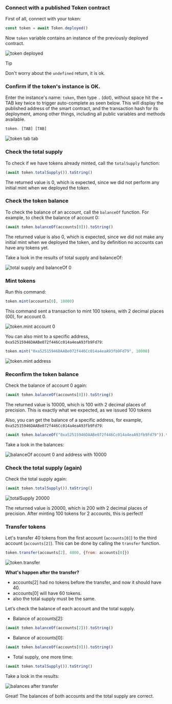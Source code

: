 
### Connect with a published Token contract

First of all, connect with your token:

```javascript
const token = await Token.deployed()
```

Now `token` variable contains an instance of the previously deployed contract.

![token deployed](../../images/truffle-sol-token-box/image-09.png)

> [!TIP]
> Don't worry about the `undefined` return, it is ok. 

### Confirm if the token's instance is OK.

Enter the instance's name:  `token`, then type `.` (dot), without space hit the <kbd>&#8677;</kbd> TAB key twice to trigger auto-complete as seen below. 
This will display the published address of the smart contract, and the transaction hash for its deployment, among other things, including all public variables and methods available.

```javascript
token. [TAB] [TAB]
```

![token tab tab](../../images/truffle-sol-token-box/image-10.png)


### Check the total supply

To check if we have tokens already minted, call the `totalSupply` function:

```javascript
(await token.totalSupply()).toString()
```

The returned value is 0, which is expected, since we did not perform any initial mint when we deployed the token.

### Check the token balance

To check the balance of an account, call the `balanceOf` function. For example, to check the balance of account 0:

```javascript
(await token.balanceOf(accounts[0])).toString()
```

The returned value is also 0, which is expected, since we did not make any initial mint when we deployed the token, and by definition no accounts can have any tokens yet.

Take a look in the results of total supply and balanceOf:

![total supply and balanceOf 0](../../images/truffle-sol-token-box/image-13.png)

### Mint tokens

Run this command:

```javascript
token.mint(accounts[0], 10000)
```

This command sent a transaction to mint 100 tokens, with 2 decimal places (00), for account 0. 

![token.mint account 0](../../images/truffle-sol-token-box/image-14.png)

You can also mint to a specific address, `0xa52515946DAABe072f446Cc014a4eaA93fb9Fd79`:

```javascript
token.mint("0xa52515946DAABe072f446Cc014a4eaA93fb9Fd79", 10000)
```

![token.mint address](../../images/truffle-sol-token-box/image-15.png)

### Reconfirm the token balance

Check the balance of account 0 again:

```javascript
(await token.balanceOf(accounts[0])).toString()
```

The returned value is 10000, which is 100 with 2 decimal places of precision. This is exactly what we expected, as we issued 100 tokens

Also, you can get the balance of a specific address, for example, `0xa52515946DAABe072f446Cc014a4eaA93fb9Fd79`:

```javascript
(await token.balanceOf("0xa52515946DAABe072f446Cc014a4eaA93fb9Fd79")).toString()
```

Take a look in the balances:

![balanceOf account 0 and address with 10000](../../images/truffle-sol-token-box/image-18.png)

### Check the total supply (again)

Check the total supply again:

```javascript
(await token.totalSupply()).toString()
```

![totalSupply 20000](../../images/truffle-sol-token-box/image-19.png)

The returned value is 20000, which is 200 with 2 decimal places of precision. 
After minting 100 tokens for 2 accounts, this is perfect!

### Transfer tokens

Let's transfer 40 tokens from the first account (`accounts[0]`) to the third account (`accounts[2]`). 
This can be done by calling the `transfer` function.

```javascript
token.transfer(accounts[2], 4000, {from: accounts[0]})
```

![token.transfer](../../images/truffle-sol-token-box/image-20.png)

**What's happen after the transfer?**

- accounts[2] had no tokens before the transfer, and now it should have 40. 
- accounts[0] will have 60 tokens. 
- also the total supply must be the same.

Let’s check the balance of each account and the total supply.

- Balance of accounts[2]:

```javascript
(await token.balanceOf(accounts[2])).toString()
```

- Balance of accounts[0]:

```javascript
(await token.balanceOf(accounts[0])).toString()
```

- Total supply, one more time:

```javascript
(await token.totalSupply()).toString()
```

Take a look in the results:

![balances after transfer](../../images/truffle-sol-token-box/image-21.png)

Great! The balances of both accounts and the total supply are correct.
